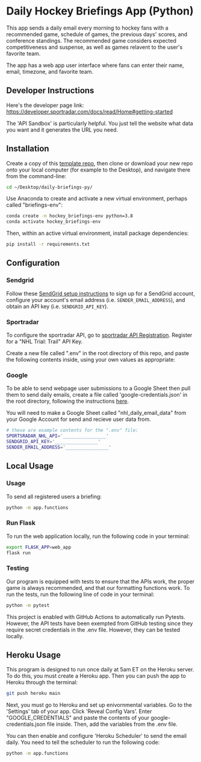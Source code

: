 # Daily Hockey Briefings App (Python)
This app sends a daily email every morning to hockey fans with a recommended game, schedule of games, the previous days' scores, and conference standings. The recommended game considers expected competitiveness and suspense, as well as games relavent to the user's favorite team.

The app has a web app user interface where fans can enter their name, email, timezone, and favorite team.

## Developer Instructions
Here's the developer page link: https://developer.sportradar.com/docs/read/Home#getting-started

The 'API Sandbox' is particularly helpful. You just tell the website what data you want and it generates the URL you need.

## Installation

Create a copy of this [template repo](https://github.com/cscrudder/sports_email_service), then clone or download your new repo onto your local computer (for example to the Desktop), and navigate there from the command-line:

```sh
cd ~/Desktop/daily-briefings-py/
```

Use Anaconda to create and activate a new virtual environment, perhaps called "briefings-env":

```sh
conda create -n hockey_briefings-env python=3.8
conda activate hockey_briefings-env
```

Then, within an active virtual environment, install package dependencies:

```sh
pip install -r requirements.txt
```

## Configuration

### Sendgrid

Follow these [SendGrid setup instructions](https://github.com/prof-rossetti/intro-to-python/blob/master/notes/python/packages/sendgrid.md#setup) to sign up for a SendGrid account, configure your account's email address (i.e. `SENDER_EMAIL_ADDRESS`), and obtain an API key (i.e. `SENDGRID_API_KEY`).

### Sportradar

To configure the sportradar API, go to [sportradar API Registration](https://developer.sportradar.com/member/register). Register for a "NHL Trial: Trail" API Key.

Create a new file called ".env" in the root directory of this repo, and paste the following contents inside, using your own values as appropriate:

### Google

To be able to send webpage user submissions to a Google Sheet then pull them to send daily emails, create a file called 'google-credentials.json' in the root directory, following the instructions [here](https://www.twilio.com/blog/2017/02/an-easy-way-to-read-and-write-to-a-google-spreadsheet-in-python.html).

You will need to make a Google Sheet called "nhl_daily_email_data" from your Google Account for send and recieve user data from.

```sh
# these are example contents for the ".env" file:
SPORTSRADAR_NHL_API='________________'
SENDGRID_API_KEY='________________'
SENDER_EMAIL_ADDRESS='________________'
```

## Local Usage
### Usage
To send all registered users a briefing:
```sh
python -m app.functions
```

### Run Flask
To run the web application locally, run the following code in your terminal: 
```sh
export FLASK_APP=web_app
flask run
```

### Testing
Our program is equipped with tests to ensure that the APIs work, the proper game is always recommended, and that our formatting functions work. To run the tests, run the following line of code in your terminal:
```sh
python -m pytest
```
This project is enabled with GitHub Actions to automatically run Pytests. However, the API tests have been exempted from GitHub testing since they require secret credentials in the .env file. However, they can be tested locally.

## Heroku Usage
This program is designed to run once daily at 5am ET on the Heroku server. To do this, you must create a Heroku app. Then you can push the app to Heroku through the terminal:
```sh
git push heroku main
```
Next, you must go to Heroku and set up enivornmental variables. Go to the 'Settings' tab of your app. Click 'Reveal Config Vars'. Enter "GOOGLE_CREDENTIALS" and paste the contents of your google-credentials.json file inside. Then, add the variables from the .env file.

You can then enable and configure 'Heroku Scheduler' to send the email daily. You need to tell the scheduler to run the following code:
```sh
python -m app.functions
```